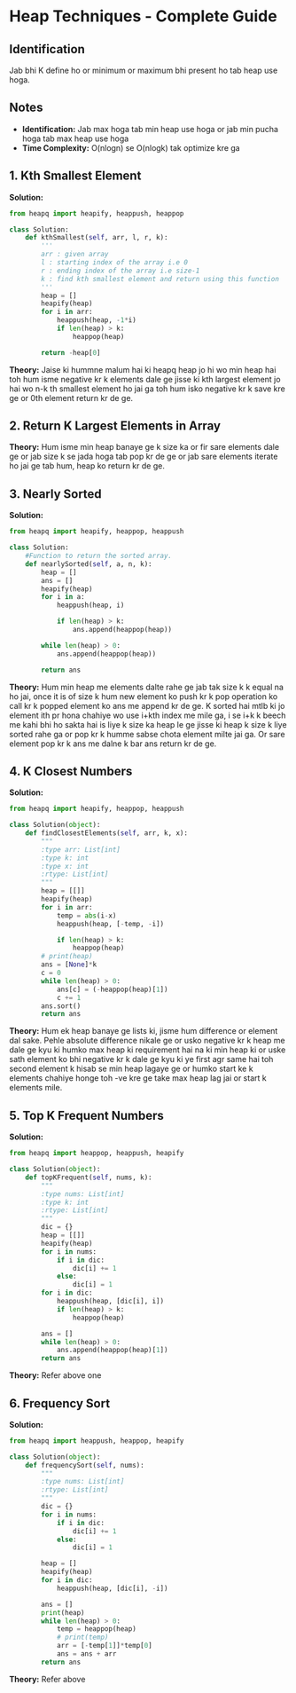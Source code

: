 # Heap Techniques - Complete Guide

## Identification

Jab bhi K define ho or minimum or maximum bhi present ho tab heap use hoga.

## Notes

- **Identification:** Jab max hoga tab min heap use hoga or jab min pucha hoga tab max heap use hoga
- **Time Complexity:** O(nlogn) se O(nlogk) tak optimize kre ga

## 1. Kth Smallest Element

**Solution:**

```python
from heapq import heapify, heappush, heappop

class Solution:
    def kthSmallest(self, arr, l, r, k):
        '''
        arr : given array
        l : starting index of the array i.e 0
        r : ending index of the array i.e size-1
        k : find kth smallest element and return using this function
        '''
        heap = []
        heapify(heap)
        for i in arr:
            heappush(heap, -1*i)
            if len(heap) > k:
                heappop(heap)

        return -heap[0]
```

**Theory:**
Jaise ki hummne malum hai ki heapq heap jo hi wo min heap hai toh hum isme negative kr k elements dale ge jisse ki kth largest element jo hai wo n-k th smallest element ho jai ga toh hum isko negative kr k save kre ge or 0th element return kr de ge.

## 2. Return K Largest Elements in Array

**Theory:**
Hum isme min heap banaye ge k size ka or fir sare elements dale ge or jab size k se jada hoga tab pop kr de ge or jab sare elements iterate ho jai ge tab hum, heap ko return kr de ge.

## 3. Nearly Sorted

**Solution:**

```python
from heapq import heapify, heappop, heappush

class Solution:
    #Function to return the sorted array.
    def nearlySorted(self, a, n, k):
        heap = []
        ans = []
        heapify(heap)
        for i in a:
            heappush(heap, i)

            if len(heap) > k:
                ans.append(heappop(heap))

        while len(heap) > 0:
            ans.append(heappop(heap))

        return ans
```

**Theory:**
Hum min heap me elements dalte rahe ge jab tak size k k equal na ho jai, once it is of size k hum new element ko push kr k pop operation ko call kr k popped element ko ans me append kr de ge. K sorted hai mtlb ki jo element ith pr hona chahiye wo use i+kth index me mile ga, i se i+k k beech me kahi bhi ho sakta hai is liye k size ka heap le ge jisse ki heap k size k liye sorted rahe ga or pop kr k humme sabse chota element milte jai ga. Or sare element pop kr k ans me dalne k bar ans return kr de ge.

## 4. K Closest Numbers

**Solution:**

```python
from heapq import heapify, heappop, heappush

class Solution(object):
    def findClosestElements(self, arr, k, x):
        """
        :type arr: List[int]
        :type k: int
        :type x: int
        :rtype: List[int]
        """
        heap = [[]]
        heapify(heap)
        for i in arr:
            temp = abs(i-x)
            heappush(heap, [-temp, -i])

            if len(heap) > k:
                heappop(heap)
        # print(heap)
        ans = [None]*k
        c = 0
        while len(heap) > 0:
            ans[c] = (-heappop(heap)[1])
            c += 1
        ans.sort()
        return ans
```

**Theory:**
Hum ek heap banaye ge lists ki, jisme hum difference or element dal sake. Pehle absolute difference nikale ge or usko negative kr k heap me dale ge kyu ki humko max heap ki requirement hai na ki min heap ki or uske sath element ko bhi negative kr k dale ge kyu ki ye first agr same hai toh second element k hisab se min heap lagaye ge or humko start ke k elements chahiye honge toh -ve kre ge take max heap lag jai or start k elements mile.

## 5. Top K Frequent Numbers

**Solution:**

```python
from heapq import heappop, heappush, heapify

class Solution(object):
    def topKFrequent(self, nums, k):
        """
        :type nums: List[int]
        :type k: int
        :rtype: List[int]
        """
        dic = {}
        heap = [[]]
        heapify(heap)
        for i in nums:
            if i in dic:
                dic[i] += 1
            else:
                dic[i] = 1
        for i in dic:
            heappush(heap, [dic[i], i])
            if len(heap) > k:
                heappop(heap)

        ans = []
        while len(heap) > 0:
            ans.append(heappop(heap)[1])
        return ans
```

**Theory:**
Refer above one

## 6. Frequency Sort

**Solution:**

```python
from heapq import heappush, heappop, heapify

class Solution(object):
    def frequencySort(self, nums):
        """
        :type nums: List[int]
        :rtype: List[int]
        """
        dic = {}
        for i in nums:
            if i in dic:
                dic[i] += 1
            else:
                dic[i] = 1

        heap = []
        heapify(heap)
        for i in dic:
            heappush(heap, [dic[i], -i])

        ans = []
        print(heap)
        while len(heap) > 0:
            temp = heappop(heap)
            # print(temp)
            arr = [-temp[1]]*temp[0]
            ans = ans + arr
        return ans
```

**Theory:**
Refer above
